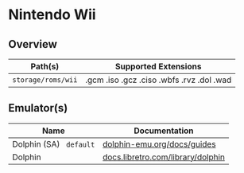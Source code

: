 # Nintendo Wii

## Overview

| Path(s) | Supported Extensions |
| --- | --- |
| `storage/roms/wii` | .gcm .iso .gcz .ciso .wbfs .rvz .dol .wad |

## Emulator(s)

| Name | Documentation |
| --- | --- |
| Dolphin (SA) &nbsp; `default` | [dolphin-emu.org/docs/guides](https://dolphin-emu.org/docs/guides/) |
| Dolphin | [docs.libretro.com/library/dolphin](https://docs.libretro.com/library/dolphin/) |